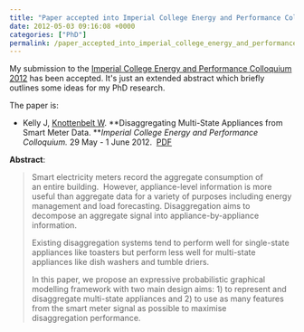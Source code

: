 ```yaml
---
title: "Paper accepted into Imperial College Energy and Performance Colloquium 2012"
date: 2012-05-03 09:16:08 +0000
categories: ["PhD"]
permalink: /paper_accepted_into_imperial_college_energy_and_performance
---
```

My submission to the [Imperial College Energy and Performance Colloquium
2012](http://www.doc.ic.ac.uk/icep/) has been accepted. It's just an
extended abstract which briefly outlines some ideas for my PhD research.

The paper is:

-   Kelly J, [Knottenbelt
    W](http://aesop.doc.ic.ac.uk/people/wjk/). **Disaggregating
    Multi-State Appliances from Smart Meter Data. ***Imperial College
    Energy and Performance Colloquium.* 29 May - 1 June 2012.
     [PDF](/files/writing/ICEP_submission.pdf)

**Abstract**:

> Smart electricity meters record the aggregate consumption of an entire
> building.  However, appliance-level information is more useful than
> aggregate data for a variety of purposes including energy management
> and load forecasting. Disaggregation aims to decompose an aggregate
> signal into appliance-by-appliance information.
>
> Existing disaggregation systems tend to perform well for single-state
> appliances like toasters but perform less well for multi-state
> appliances like dish washers and tumble driers.
>
> In this paper, we propose an expressive probabilistic graphical
> modelling framework with two main design aims: 1) to represent and
> disaggregate multi-state appliances and 2) to use as many features
> from the smart meter signal as possible to maximise
> disaggregation performance.

<!--break-->

